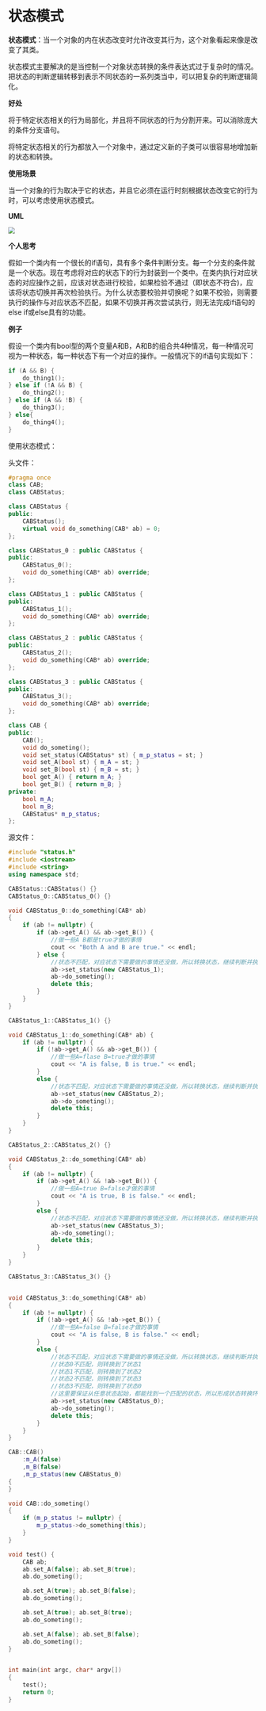 # 状态模式

**状态模式**：当一个对象的内在状态改变时允许改变其行为，这个对象看起来像是改变了其类。

状态模式主要解决的是当控制一个对象状态转换的条件表达式过于复杂时的情况。把状态的判断逻辑转移到表示不同状态的一系列类当中，可以把复杂的判断逻辑简化。



**好处**

将于特定状态相关的行为局部化，并且将不同状态的行为分割开来。可以消除庞大的条件分支语句。

将特定状态相关的行为都放入一个对象中，通过定义新的子类可以很容易地增加新的状态和转换。



**使用场景**

当一个对象的行为取决于它的状态，并且它必须在运行时刻根据状态改变它的行为时，可以考虑使用状态模式。



**UML**

<img src="./images/状态模式.png" style="zoom:80%;" />



**个人思考**

假如一个类内有一个很长的if语句，具有多个条件判断分支。每一个分支的条件就是一个状态。现在考虑将对应的状态下的行为封装到一个类中。在类内执行对应状态的对应操作之前，应该对状态进行校验，如果检验不通过（即状态不符合)，应该将状态切换并再次检验执行。为什么状态要校验并切换呢？如果不校验，则需要执行的操作与对应状态不匹配，如果不切换并再次尝试执行，则无法完成if语句的else if或else具有的功能。



**例子**

假设一个类内有bool型的两个变量A和B，A和B的组合共4种情况，每一种情况可视为一种状态，每一种状态下有一个对应的操作。一般情况下的if语句实现如下：

```c++
if (A && B) {
    do_thing1();
} else if (!A && B) {
    do_thing2();
} else if (A && !B) {
    do_thing3();
} else{
    do_thing4();
}
```

使用状态模式：

头文件：

```c++
#pragma once
class CAB;
class CABStatus;

class CABStatus {
public:
	CABStatus();
	virtual void do_something(CAB* ab) = 0;
};

class CABStatus_0 : public CABStatus {
public:
	CABStatus_0();
	void do_something(CAB* ab) override;
};

class CABStatus_1 : public CABStatus {
public:
	CABStatus_1();
	void do_something(CAB* ab) override;
};

class CABStatus_2 : public CABStatus {
public:
	CABStatus_2();
	void do_something(CAB* ab) override;
};

class CABStatus_3 : public CABStatus {
public:
	CABStatus_3();
	void do_something(CAB* ab) override;
};

class CAB {
public:
	CAB();
	void do_someting();
	void set_status(CABStatus* st) { m_p_status = st; }
	void set_A(bool st) { m_A = st; }
	void set_B(bool st) { m_B = st; }
	bool get_A() { return m_A; }
	bool get_B() { return m_B; }
private:
	bool m_A;
	bool m_B;
	CABStatus* m_p_status;
};
```

源文件：

```c++
#include "status.h"
#include <iostream>
#include <string>
using namespace std;

CABStatus::CABStatus() {}
CABStatus_0::CABStatus_0() {}

void CABStatus_0::do_something(CAB* ab)
{
	if (ab != nullptr) {
		if (ab->get_A() && ab->get_B()) {
			//做一些A B都是true才做的事情
			cout << "Both A and B are true." << endl;
		} else {
			//状态不匹配，对应状态下需要做的事情还没做，所以转换状态，继续判断并执行
			ab->set_status(new CABStatus_1);
			ab->do_someting();
			delete this;
		}
	}
}

CABStatus_1::CABStatus_1() {}

void CABStatus_1::do_something(CAB* ab) {
	if (ab != nullptr) {
		if (!ab->get_A() && ab->get_B()) {
			//做一些A=flase B=true才做的事情
			cout << "A is false, B is true." << endl;
		}
		else {
			//状态不匹配，对应状态下需要做的事情还没做，所以转换状态，继续判断并执行
			ab->set_status(new CABStatus_2);
			ab->do_someting();
			delete this;
		}
	}
}

CABStatus_2::CABStatus_2() {}

void CABStatus_2::do_something(CAB* ab)
{
	if (ab != nullptr) {
		if (ab->get_A() && !ab->get_B()) {
			//做一些A=true B=false才做的事情
			cout << "A is true, B is false." << endl;
		}
		else {
			//状态不匹配，对应状态下需要做的事情还没做，所以转换状态，继续判断并执行
			ab->set_status(new CABStatus_3);
			ab->do_someting();
			delete this;
		}
	}
}

CABStatus_3::CABStatus_3() {}


void CABStatus_3::do_something(CAB* ab)
{
	if (ab != nullptr) {
		if (!ab->get_A() && !ab->get_B()) {
			//做一些A=false B=false才做的事情
			cout << "A is false, B is false." << endl;
		}
		else {
			//状态不匹配，对应状态下需要做的事情还没做，所以转换状态，继续判断并执行
			//状态0不匹配，则转换到了状态1
			//状态1不匹配，则转换到了状态2
			//状态2不匹配，则转换到了状态3
			//状态3不匹配，则转换到了状态0
			//这里要保证从任意状态起始，都能找到一个匹配的状态，所以形成状态转换环
			ab->set_status(new CABStatus_0);
			ab->do_someting();
			delete this;
		}
	}
}

CAB::CAB()
	:m_A(false)
	,m_B(false)
	,m_p_status(new CABStatus_0)
{
}

void CAB::do_someting()
{
	if (m_p_status != nullptr) {
		m_p_status->do_something(this);
	}
}

void test() {
	CAB ab;
	ab.set_A(false); ab.set_B(true);
	ab.do_someting();

	ab.set_A(true); ab.set_B(false);
	ab.do_someting();

	ab.set_A(true); ab.set_B(true);
	ab.do_someting();

	ab.set_A(false); ab.set_B(false);
	ab.do_someting();
}


int main(int argc, char* argv[])
{
	test();
	return 0;
}

```



